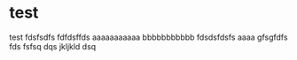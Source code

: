 test
====

test
fdsfsdfs
fdfdsffds
aaaaaaaaaaa
bbbbbbbbbbb
fdsdsfdsfs
aaaa
gfsgfdfs
fds
fsfsq
dqs
jkljkld
dsq
